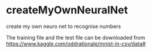 # createMyOwnNeuralNet
create my own neuro net to recognise numbers

The training file and the test file can be downloaded from https://www.kaggle.com/oddrationale/mnist-in-csv/data#
